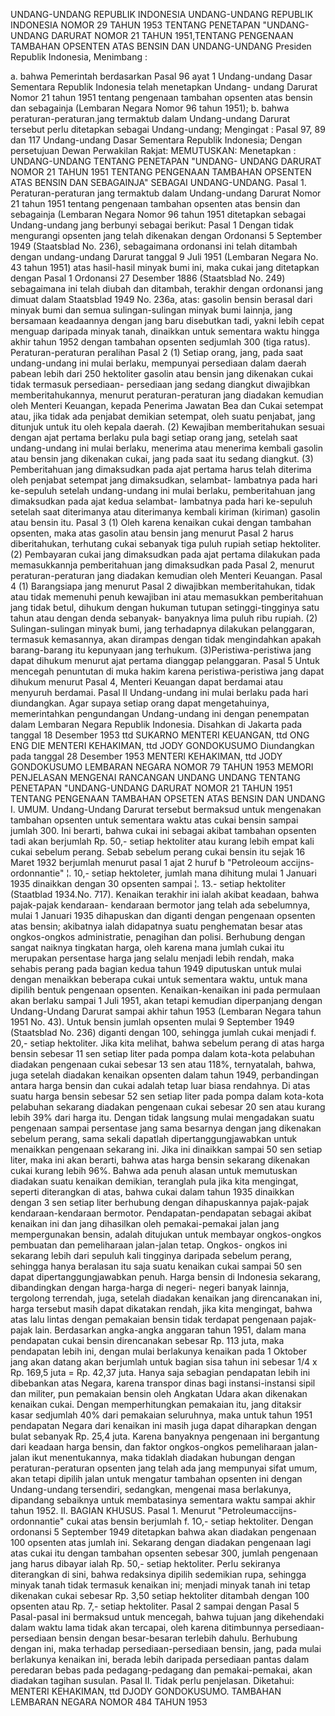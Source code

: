  UNDANG-UNDANG REPUBLIK INDONESIA UNDANG-UNDANG REPUBLIK INDONESIA NOMOR 29 TAHUN 1953 TENTANG PENETAPAN "UNDANG-UNDANG DARURAT NOMOR 21 TAHUN 1951,TENTANG PENGENAAN TAMBAHAN OPSENTEN ATAS BENSIN DAN UNDANG-UNDANG Presiden Republik Indonesia,
Menimbang :

a. bahwa Pemerintah berdasarkan Pasal 96 ayat 1 Undang-undang Dasar Sementara Republik Indonesia telah menetapkan Undang- undang Darurat Nomor 21 tahun 1951 tentang pengenaan tambahan opsenten atas bensin dan sebagainja (Lembaran Negara Nomor 96 tahun 1951);
b. bahwa peraturan-peraturan.jang termaktub dalam Undang-undang Darurat tersebut perlu ditetapkan sebagai Undang-undang;
Mengingat :
 Pasal 97, 89 dan 117 Undang-undang Dasar Sementara Republik Indonesia; Dengan persetujuan Dewan Perwakilan Rakjat:
MEMUTUSKAN:
 Menetapkan : UNDANG-UNDANG TENTANG PENETAPAN "UNDANG- UNDANG DARURAT NOMOR 21 TAHUN 1951 TENTANG PENGENAAN TAMBAHAN OPSENTEN ATAS BENSIN DAN SEBAGAINJA" SEBAGAI UNDANG-UNDANG. Pasal 1. Peraturan-peraturan jang termaktub dalam Undang-undang Darurat Nomor 21 tahun 1951 tentang pengenaan tambahan opsenten atas bensin dan sebagainja (Lembaran Negara Nomor 96 tahun 1951 ditetapkan sebagai Undang-undang jang berbunyi sebagai berikut:
Pasal 1
Dengan tidak mengurangi opsenten jang telah dikenakan dengan Ordonansi 5 September 1949 (Staatsblad No. 236), sebagaimana ordonansi ini telah ditambah dengan undang-undang Darurat tanggal 9 Juli 1951 (Lembaran Negara No. 43 tahun 1951) atas hasil-hasil minyak bumi ini, maka cukai jang ditetapkan dengan Pasal 1 Ordonansi 27 Desember 1886 (Staatsblad No. 249) sebagaimana ini telah diubah dan ditambah, terakhir dengan ordonansi jang dimuat dalam Staatsblad 1949 No. 236a, atas: gasolin bensin berasal dari minyak bumi dan semua sulingan-sulingan minyak bumi lainnja, jang bersamaan keadaannya dengan jang baru disebutkan tadi, yakni lebih cepat menguap daripada minyak tanah, dinaikkan untuk sementara waktu hingga akhir tahun 1952 dengan tambahan opsenten sedjumlah 300 (tiga ratus). Peraturan-peraturan peralihan
Pasal 2
(1) Setiap orang, jang, pada saat undang-undang ini mulai berlaku, mempunyai persediaan dalam daerah pabean lebih dari 250 hektoliter gasolin atau bensin jang dikenakan cukai tidak termasuk persediaan- persediaan jang sedang diangkut diwajibkan memberitahukannya, menurut peraturan-peraturan jang diadakan kemudian oleh Menteri Keuangan, kepada Penerima Jawatan Bea dan Cukai setempat atau, jika tidak ada penjabat demikian setempat, oleh suatu penjabat, jang ditunjuk untuk itu oleh kepala daerah.
(2) Kewajiban memberitahukan sesuai dengan ajat pertama berlaku pula bagi setiap orang jang, setelah saat undang-undang ini mulai berlaku, menerima atau menerima kembali gasolin atau bensin jang dikenakan cukai, jang pada saat itu sedang diangkut.
(3) Pemberitahuan jang dimaksudkan pada ajat pertama harus telah diterima oleh penjabat setempat jang dimaksudkan, selambat- lambatnya pada hari ke-sepuluh setelah undang-undang ini mulai berlaku, pemberitahuan jang dimaksudkan pada ajat kedua selambat- lambatnya pada hari ke-sepuluh setelah saat diterimanya atau diterimanya kembali kiriman (kiriman) gasolin atau bensin itu.
Pasal 3
(1) Oleh karena kenaikan cukai dengan tambahan opsenten, maka atas gasolin atau bensin jang menurut Pasal 2 harus diberitahukan, terhutang cukai sebanyak tiga puluh rupiah setiap hektoliter.
(2) Pembayaran cukai jang dimaksudkan pada ajat pertama dilakukan pada memasukkannja pemberitahuan jang dimaksudkan pada Pasal 2, menurut peraturan-peraturan jang diadakan kemudian oleh Menteri Keuangan.
Pasal 4
(1) Barangsiapa jang menurut Pasal 2 diwajibkan memberitahukan, tidak atau tidak memenuhi penuh kewajiban ini atau memasukkan pemberitahuan jang tidak betul, dihukum dengan hukuman tutupan setinggi-tingginya satu tahun atau dengan denda sebanyak- banyaknya lima puluh ribu rupiah.
(2) Sulingan-sulingan minyak bumi, jang terhadapnya dilakukan pelanggaran, termasuk kemasannya, akan dirampas dengan tidak mengindahkan apakah barang-barang itu kepunyaan jang terhukum.
(3)Peristiwa-peristiwa jang dapat dihukum menurut ajat pertama dianggap pelanggaran.
Pasal 5
Untuk mencegah penuntutan di muka hakim karena peristiwa-peristiwa jang dapat dihukum menurut Pasal 4, Menteri Keuangan dapat berdamai atau menyuruh berdamai.
Pasal II
Undang-undang ini mulai berlaku pada hari diundangkan. Agar supaya setiap orang dapat mengetahuinya, memerintahkan pengundangan Undang-undang ini dengan penempatan dalam Lembaran Negara Republik Indonesia. Disahkan di Jakarta pada tanggal 18 Desember 1953 ttd SUKARNO MENTERI KEUANGAN, ttd ONG ENG DIE MENTERI KEHAKIMAN, ttd JODY GONDOKUSUMO Diundangkan pada tanggal 28 Desember 1953 MENTERl KEHAKIMAN, ttd JODY GONDOKUSUMO LEMBARAN NEGARA NOMOR 79 TAHUN 1953 MEMORI PENJELASAN MENGENAI RANCANGAN UNDANG UNDANG TENTANG PENETAPAN "UNDANG-UNDANG DARURAT NOMOR 21 TAHUN 1951 TENTANG PENGENAAN TAMBAHAN OPSETEN ATAS BENSIN DAN UNDANG I. UMUM. Undang-Undang Darurat tersebut bermaksud untuk mengenakan tambahan opsenten untuk sementara waktu atas cukai bensin sampai jumlah 300. Ini berarti, bahwa cukai ini sebagai akibat tambahan opsenten tadi akan berjumlah Rp. 50,- setiap hektoliter atau kurang lebih empat kali cukai sebelum perang. Sebab sebelum perang cukai bensin itu sejak 16 Maret 1932 berjumlah menurut pasal 1 ajat 2 huruf b "Petroleoum accijns-ordonnantie" ¦. 10,- setiap hektoleter, jumlah mana dihitung mulai 1 Januari 1935 dinaikkan dengan 30 opsenten sampai ¦. 13.- setiap hektoliter (Staatblad 1934.No. 717). Kenaikan terakhir ini ialah akibat keadaan, bahwa pajak-pajak kendaraan- kendaraan bermotor jang telah ada sebelumnya, mulai 1 Januari 1935 dihapuskan dan diganti dengan pengenaan opsenten atas bensin; akibatnya ialah didapatnya suatu penghematan besar atas ongkos-ongkos administratie, penagihan dan polisi. Berhubung dengan sangat naiknya tingkatan harga, oleh karena mana jumlah cukai itu merupakan persentase harga jang selalu menjadi lebih rendah, maka sehabis perang pada bagian kedua tahun 1949 diputuskan untuk mulai dengan menaikkan beberapa cukai untuk sementara waktu, untuk mana dipilih bentuk pengenaan opsenten. Kenaikan-kenaikan ini pada permulaan akan berlaku sampai 1 Juli 1951, akan tetapi kemudian diperpanjang dengan Undang-Undang Darurat sampai akhir tahun 1953 (Lembaran Negara tahun 1951 No. 43). Untuk bensin jumlah opsenten mulai 9 September 1949 (Staatsblad No. 236) diganti dengan 100, sehingga jumlah cukai menjadi f. 20,- setiap hektoliter. Jika kita melihat, bahwa sebelum perang di atas harga bensin sebesar 11 sen setiap liter pada pompa dalam kota-kota pelabuhan diadakan pengenaan cukai sebesar 13 sen atau 118%, ternyatalah, bahwa, juga setelah diadakan kenaikan opsenten dalam tahun 1949, perbandingan antara harga bensin dan cukai adalah tetap luar biasa rendahnya. Di atas suatu harga bensin sebesar 52 sen setiap liter pada pompa dalam kota-kota pelabuhan sekarang diadakan pengenaan cukai sebesar 20 sen atau kurang lebih 39% dari harga itu. Dengan tidak langsung mulai mengadakan suatu pengenaan sampai persentase jang sama besarnya dengan jang dikenakan sebelum perang, sama sekali dapatlah dipertanggungjawabkan untuk menaikkan pengenaan sekarang ini. Jika ini dinaikkan sampai 50 sen setiap liter, maka ini akan berarti, bahwa atas harga bensin sekarang dikenakan cukai kurang lebih 96%. Bahwa ada penuh alasan untuk memutuskan diadakan suatu kenaikan demikian, teranglah pula jika kita mengingat, seperti diterangkan di atas, bahwa cukai dalam tahun 1935 dinaikkan dengan 3 sen setiap liter berhubung dengan dihapuskannya pajak-pajak kendaraan-kendaraan bermotor. Pendapatan-pendapatan sebagai akibat kenaikan ini dan jang dihasilkan oleh pemakai-pemakai jalan jang mempergunakan bensin, adalah ditujukan untuk membayar ongkos-ongkos pembuatan dan pemeliharaan jalan-jalan tetap. Ongkos- ongkos ini sekarang lebih dari sepuluh kali tingginya daripada sebelum perang, sehingga hanya beralasan itu saja suatu kenaikan cukai sampai 50 sen dapat dipertanggungjawabkan penuh. Harga bensin di Indonesia sekarang, dibandingkan dengan harga-harga di negeri- negeri banyak lainnja, tergolong terrendah, juga, setelah diadakan kenaikan jang direncanakan ini, harga tersebut masih dapat dikatakan rendah, jika kita mengingat, bahwa atas lalu lintas dengan pemakaian bensin tidak terdapat pengenaan pajak-pajak lain. Berdasarkan angka-angka anggaran tahun 1951, dalam mana pendapatan cukai bensin direncanakan sebesar Rp. 113 juta, maka pendapatan lebih ini, dengan mulai berlakunya kenaikan pada 1 Oktober jang akan datang akan berjumlah untuk bagian sisa tahun ini sebesar 1/4 x Rp. 169,5 juta = Rp. 42,37 juta. Hanya saja sebagian pendapatan lebih ini dibebankan atas Negara, karena transpor dinas bagi instansi-instansi sipil dan militer, pun pemakaian bensin oleh Angkatan Udara akan dikenakan kenaikan cukai. Dengan memperhitungkan pemakaian itu, jang ditaksir kasar sedjumlah 40% dari pemakaian seluruhnya, maka untuk tahun 1951 pendapatan Negara dari kenaikan ini masih juga dapat diharapkan dengan bulat sebanyak Rp. 25,4 juta. Karena banyaknya pengenaan ini bergantung dari keadaan harga bensin, dan faktor ongkos-ongkos pemeliharaan jalan-jalan ikut menentukannya, maka tidaklah diadakan hubungan dengan peraturan-peraturan opsenten jang telah ada jang mempunyai sifat umum, akan tetapi dipilih jalan untuk mengatur tambahan opsenten ini dengan Undang-undang tersendiri, sedangkan, mengenai masa berlakunya, dipandang sebaiknya untuk membatasinya sementara waktu sampai akhir tahun 1952. II. BAGIAN KHUSUS. Pasal 1. Menurut "Petroleumaccijns-ordonnantie" cukai atas bensin berjumlah f. 1O,- setiap hektoliter. Dengan ordonansi 5 September 1949 ditetapkan bahwa akan diadakan pengenaan 100 opsenten atas jumlah ini. Sekarang dengan diadakan pengenaan lagi atas cukai itu dengan tambahan opsenten sebesar 300, jumlah pengenaan jang harus dibayar ialah Rp. 50,- setiap hektoliter. Perlu sekiranya diterangkan di sini, bahwa redaksinya dipilih sedemikian rupa, sehingga minyak tanah tidak termasuk kenaikan ini; menjadi minyak tanah ini tetap dikenakan cukai sebesar Rp. 3,50 setiap hektoliter ditambah dengan 100 opsenten atau Rp. 7,- setiap hektoliter. Pasal 2 sampai dengan Pasal 5 Pasal-pasal ini bermaksud untuk mencegah, bahwa tujuan jang dikehendaki dalam waktu lama tidak akan tercapai, oleh karena ditimbunnya persediaan-persediaan bensin dengan besar-besaran terlebih dahulu. Berhubung dengan ini, maka terhadap persediaan-persediaan bensin, jang, pada mulai berlakunya kenaikan ini, berada lebih daripada persediaan pantas dalam peredaran bebas pada pedagang-pedagang dan pemakai-pemakai, akan diadakan tagihan susulan. Pasal II. Tidak perlu penjelasan. Diketahui: MENTERI KEHAKIMAN, ttd DJODY GONDOKUSUMO. TAMBAHAN LEMBARAN NEGARA NOMOR 484 TAHUN 1953